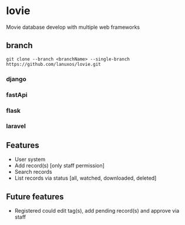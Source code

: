 # lovie
Movie database develop with multiple web frameworks

## branch
`git clone --branch <branchName> --single-branch https://github.com/lanuxos/lovie.git`
### django
### fastApi
### flask
### laravel

## Features
- User system
- Add record(s) [only staff permission]
- Search records
- List records via status [all, watched, downloaded, deleted]

## Future features
- Registered could edit tag(s), add pending record(s) and approve via staff
